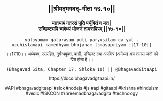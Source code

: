 <center><h2>||श्रीमद्‍भगवद्‍-गीता १७.१०||</h2>
<h3>यातयामं गतरसं पूति पर्युषितं च यत् |<br/>उच्छिष्टमपि चामेध्यं भोजनं तामसप्रियम् ||१७-१०||</h3>
<pre>yātayāmaṃ gatarasaṃ pūti paryuṣitaṃ ca yat .<br/>ucchiṣṭamapi cāmedhyaṃ bhojanaṃ tāmasapriyam ||17-10||</pre>
<p>।।17.10।। अर्धपक्व, रसरहित, दुर्गन्धयुक्त, बासी, उच्छिष्ट तथा अपवित्र (अमेध्य) अन्न तामस जनों को प्रिय होता है।।</p>
<pre>(Bhagavad Gita, Chapter 17, Shloka 10) || @BhagavadGitaApi</pre><p>https://docs.bhagavadgitaapi.in/</p><p>#API #bhagavadgitaapi #slok #nodejs #js #api #gitaapi #krishna #hinduism #vedic #ISKCON #shreemadbhagavadgita #technology</p></center>